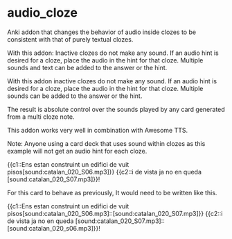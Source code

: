 # audio_cloze
Anki addon that changes the behavior of audio inside clozes to be consistent with that
of purely textual clozes.

With this addon:
Inactive clozes do not make any sound.  If an audio hint is desired for a cloze, 
place the audio in the hint for that cloze. Multiple sounds and text can be added to the 
answer or the hint.

With this addon inactive clozes do not make any sound. If an audio hint is desired 
for a cloze, place the audio in the hint for that cloze. Multiple sounds can be added 
to the answer or the hint.

The result is absolute control over the sounds played by any card generated from a multi 
cloze note.

This addon works very well in combination with Awesome TTS.

Note:  Anyone using a card deck that uses sound within clozes as this example will not get
an audio hint for each cloze.

{{c1::Ens estan construint un edifici de vuit pisos[sound:catalan_020_S06.mp3]}} 
{{c2::i de vista ja no en queda [sound:catalan_020_S07.mp3]}}!

For this card to behave as previously, It would need to be written like this.

{{c1::Ens estan construint un edifici de vuit pisos[sound:catalan_020_S06.mp3]::[sound:catalan_020_S07.mp3]}} 
{{c2::i de vista ja no en queda [sound:catalan_020_S07.mp3]::[sound:catalan_020_s06.mp3]}}!


